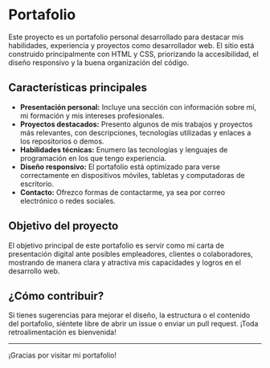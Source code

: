 # Portafolio

Este proyecto es un portafolio personal desarrollado para destacar mis habilidades, experiencia y proyectos como desarrollador web. El sitio está construido principalmente con HTML y CSS, priorizando la accesibilidad, el diseño responsivo y la buena organización del código.

## Características principales

- **Presentación personal:** Incluye una sección con información sobre mí, mi formación y mis intereses profesionales.
- **Proyectos destacados:** Presento algunos de mis trabajos y proyectos más relevantes, con descripciones, tecnologías utilizadas y enlaces a los repositorios o demos.
- **Habilidades técnicas:** Enumero las tecnologías y lenguajes de programación en los que tengo experiencia.
- **Diseño responsivo:** El portafolio está optimizado para verse correctamente en dispositivos móviles, tabletas y computadoras de escritorio.
- **Contacto:** Ofrezco formas de contactarme, ya sea por correo electrónico o redes sociales.

## Objetivo del proyecto

El objetivo principal de este portafolio es servir como mi carta de presentación digital ante posibles empleadores, clientes o colaboradores, mostrando de manera clara y atractiva mis capacidades y logros en el desarrollo web.

## ¿Cómo contribuir?

Si tienes sugerencias para mejorar el diseño, la estructura o el contenido del portafolio, siéntete libre de abrir un issue o enviar un pull request. ¡Toda retroalimentación es bienvenida!

---

¡Gracias por visitar mi portafolio!
